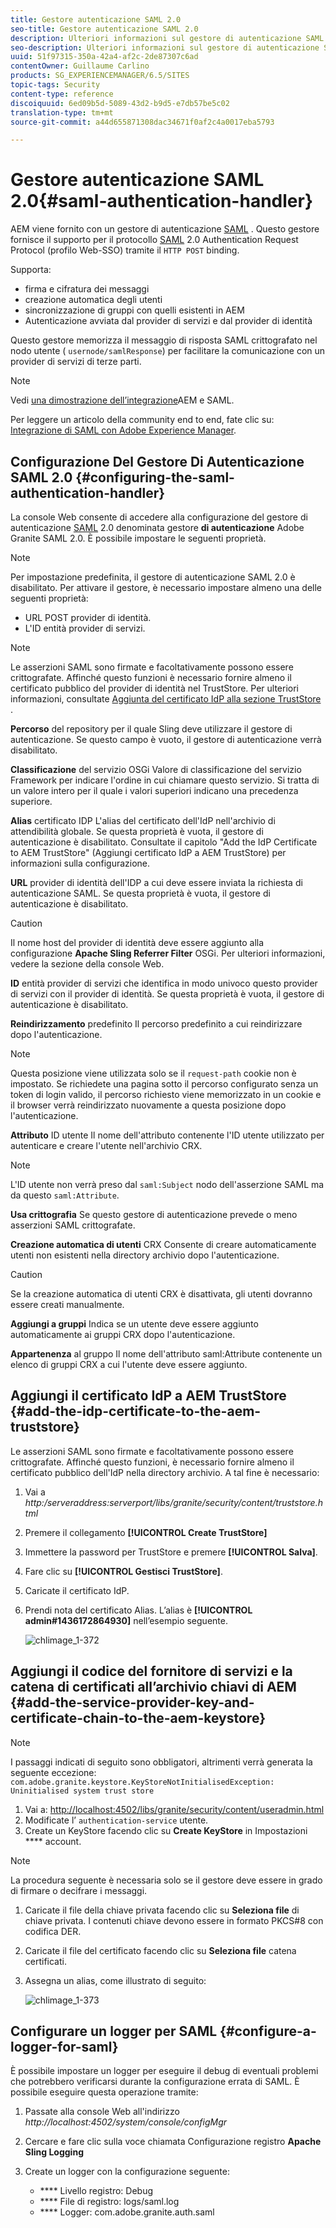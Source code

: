 ```yaml
---
title: Gestore autenticazione SAML 2.0
seo-title: Gestore autenticazione SAML 2.0
description: Ulteriori informazioni sul gestore di autenticazione SAML 2.0 in AEM.
seo-description: Ulteriori informazioni sul gestore di autenticazione SAML 2.0 in AEM.
uuid: 51f97315-350a-42a4-af2c-2de87307c6ad
contentOwner: Guillaume Carlino
products: SG_EXPERIENCEMANAGER/6.5/SITES
topic-tags: Security
content-type: reference
discoiquuid: 6ed09b5d-5089-43d2-b9d5-e7db57be5c02
translation-type: tm+mt
source-git-commit: a44d655871308dac34671f0af2c4a0017eba5793

---
```



# Gestore autenticazione SAML 2.0{#saml-authentication-handler}

AEM viene fornito con un gestore di autenticazione [SAML](http://saml.xml.org/saml-specifications) . Questo gestore fornisce il supporto per il protocollo [SAML](http://saml.xml.org/saml-specifications) 2.0 Authentication Request Protocol (profilo Web-SSO) tramite il `HTTP POST` binding.

Supporta:

* firma e cifratura dei messaggi
* creazione automatica degli utenti
* sincronizzazione di gruppi con quelli esistenti in AEM
* Autenticazione avviata dal provider di servizi e dal provider di identità

Questo gestore memorizza il messaggio di risposta SAML crittografato nel nodo utente ( `usernode/samlResponse`) per facilitare la comunicazione con un provider di servizi di terze parti.

>[!NOTE]
>
>Vedi [una dimostrazione dell’integrazione](https://helpx.adobe.com/cq/kb/saml-demo.html)AEM e SAML.
>
>Per leggere un articolo della community end to end, fate clic su: [Integrazione di SAML con Adobe Experience Manager](https://helpx.adobe.com/experience-manager/using/aem63_saml.html).

## Configurazione Del Gestore Di Autenticazione SAML 2.0 {#configuring-the-saml-authentication-handler}

La console [](/help/sites-deploying/configuring-osgi.md) Web consente di accedere alla configurazione del gestore di autenticazione [SAML](http://saml.xml.org/saml-specifications) 2.0 denominata gestore **di autenticazione** Adobe Granite SAML 2.0. È possibile impostare le seguenti proprietà.

>[!NOTE]
>
>Per impostazione predefinita, il gestore di autenticazione SAML 2.0 è disabilitato. Per attivare il gestore, è necessario impostare almeno una delle seguenti proprietà:
>
>* URL POST provider di identità.
>* L&#39;ID entità provider di servizi.
>



>[!NOTE]
>
>Le asserzioni SAML sono firmate e facoltativamente possono essere crittografate. Affinché questo funzioni è necessario fornire almeno il certificato pubblico del provider di identità nel TrustStore. Per ulteriori informazioni, consultate [Aggiunta del certificato IdP alla sezione TrustStore](/help/sites-administering/saml-2-0-authenticationhandler.md#add-the-idp-certificate-to-the-aem-truststore) .

**Percorso** del repository per il quale Sling deve utilizzare il gestore di autenticazione. Se questo campo è vuoto, il gestore di autenticazione verrà disabilitato.

**Classificazione** del servizio OSGi Valore di classificazione del servizio Framework per indicare l&#39;ordine in cui chiamare questo servizio. Si tratta di un valore intero per il quale i valori superiori indicano una precedenza superiore.

**Alias** certificato IDP L&#39;alias del certificato dell&#39;IdP nell&#39;archivio di attendibilità globale. Se questa proprietà è vuota, il gestore di autenticazione è disabilitato. Consultate il capitolo &quot;Add the IdP Certificate to AEM TrustStore&quot; (Aggiungi certificato IdP a AEM TrustStore) per informazioni sulla configurazione.

**URL** provider di identità dell&#39;IDP a cui deve essere inviata la richiesta di autenticazione SAML. Se questa proprietà è vuota, il gestore di autenticazione è disabilitato.

>[!CAUTION]
>
>Il nome host del provider di identità deve essere aggiunto alla configurazione **Apache Sling Referrer Filter** OSGi. Per ulteriori informazioni, vedere la sezione della console [](/help/sites-deploying/configuring-osgi.md) Web.

**ID** entità provider di servizi che identifica in modo univoco questo provider di servizi con il provider di identità. Se questa proprietà è vuota, il gestore di autenticazione è disabilitato.

**Reindirizzamento** predefinito Il percorso predefinito a cui reindirizzare dopo l&#39;autenticazione.

>[!NOTE]
>
>Questa posizione viene utilizzata solo se il `request-path` cookie non è impostato. Se richiedete una pagina sotto il percorso configurato senza un token di login valido, il percorso richiesto viene memorizzato in un cookie
>e il browser verrà reindirizzato nuovamente a questa posizione dopo l&#39;autenticazione.

**Attributo** ID utente Il nome dell&#39;attributo contenente l&#39;ID utente utilizzato per autenticare e creare l&#39;utente nell&#39;archivio CRX.

>[!NOTE]
>
>L&#39;ID utente non verrà preso dal `saml:Subject` nodo dell&#39;asserzione SAML ma da questo `saml:Attribute`.

**Usa crittografia** Se questo gestore di autenticazione prevede o meno asserzioni SAML crittografate.

**Creazione automatica di utenti** CRX Consente di creare automaticamente utenti non esistenti nella directory archivio dopo l&#39;autenticazione.

>[!CAUTION]
>
>Se la creazione automatica di utenti CRX è disattivata, gli utenti dovranno essere creati manualmente.

**Aggiungi a gruppi** Indica se un utente deve essere aggiunto automaticamente ai gruppi CRX dopo l&#39;autenticazione.

**Appartenenza** al gruppo Il nome dell&#39;attributo saml:Attribute contenente un elenco di gruppi CRX a cui l&#39;utente deve essere aggiunto.

## Aggiungi il certificato IdP a AEM TrustStore {#add-the-idp-certificate-to-the-aem-truststore}

Le asserzioni SAML sono firmate e facoltativamente possono essere crittografate. Affinché questo funzioni, è necessario fornire almeno il certificato pubblico dell&#39;IdP nella directory archivio. A tal fine è necessario:

1. Vai a *http:/serveraddress:serverport/libs/granite/security/content/truststore.html*
1. Premere il collegamento **[!UICONTROL Create TrustStore]**
1. Immettere la password per TrustStore e premere **[!UICONTROL Salva]**.
1. Fare clic su **[!UICONTROL Gestisci TrustStore]**.
1. Caricate il certificato IdP.
1. Prendi nota del certificato Alias. L’alias è **[!UICONTROL admin#1436172864930]** nell’esempio seguente.

   ![chlimage_1-372](assets/chlimage_1-372.png)

## Aggiungi il codice del fornitore di servizi e la catena di certificati all’archivio chiavi di AEM {#add-the-service-provider-key-and-certificate-chain-to-the-aem-keystore}

>[!NOTE]
>
>I passaggi indicati di seguito sono obbligatori, altrimenti verrà generata la seguente eccezione: `com.adobe.granite.keystore.KeyStoreNotInitialisedException: Uninitialised system trust store`

1. Vai a: [http://localhost:4502/libs/granite/security/content/useradmin.html](http://localhost:4502/libs/granite/security/content/useradmin.html)
1. Modificate l’ `authentication-service` utente.
1. Create un KeyStore facendo clic su **Create KeyStore** in Impostazioni **** account.

>[!NOTE]
>
>La procedura seguente è necessaria solo se il gestore deve essere in grado di firmare o decifrare i messaggi.

1. Caricate il file della chiave privata facendo clic su **Seleziona file** di chiave privata. I contenuti chiave devono essere in formato PKCS#8 con codifica DER.
1. Caricate il file del certificato facendo clic su **Seleziona file** catena certificati.
1. Assegna un alias, come illustrato di seguito:

   ![chlimage_1-373](assets/chlimage_1-373.png)

## Configurare un logger per SAML {#configure-a-logger-for-saml}

È possibile impostare un logger per eseguire il debug di eventuali problemi che potrebbero verificarsi durante la configurazione errata di SAML. È possibile eseguire questa operazione tramite:

1. Passate alla console Web all&#39;indirizzo *http://localhost:4502/system/console/configMgr*
1. Cercare e fare clic sulla voce chiamata Configurazione registro **Apache Sling Logging**
1. Create un logger con la configurazione seguente:

   * **** Livello registro: Debug
   * **** File di registro: logs/saml.log
   * **** Logger: com.adobe.granite.auth.saml


